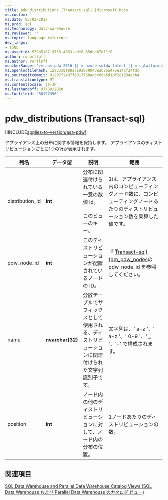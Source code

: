 ```yaml
---
title: pdw_distributions (Transact-sql) |Microsoft Docs
ms.custom: ''
ms.date: 03/03/2017
ms.prod: sql
ms.technology: data-warehouse
ms.reviewer: ''
ms.topic: language-reference
dev_langs:
- TSQL
ms.assetid: 572b5187-9753-4063-adf8-65dea87d11f8
author: ronortloff
ms.author: rortloff
monikerRange: '>= aps-pdw-2016 || = azure-sqldw-latest || = sqlallproducts-allversions'
ms.openlocfilehash: 12a3318f88a719ab70043e2685a475e14cf24fdc
ms.sourcegitcommit: 01297f2487fe017760adcc6db5d1df2c1234abb4
ms.translationtype: MT
ms.contentlocale: ja-JP
ms.lasthandoff: 07/09/2020
ms.locfileid: "86197396"
---
```

# <a name="syspdw_distributions-transact-sql"></a>pdw_distributions (Transact-sql)
[!INCLUDE[applies-to-version/asa-pdw](../../includes/applies-to-version/asa-pdw.md)]

  アプライアンス上の分布に関する情報を保持します。 アプライアンスのディストリビューションごとに1つの行が表示されます。  
  
|列名|データ型|説明|範囲|  
|-----------------|---------------|-----------------|-----------|  
|distribution_id|**int**|分布に関連付けられている一意の数値 id。<br /><br /> このビューのキー。|1は、アプライアンス内のコンピューティングノード数に、コンピューティングノードあたりのディストリビューション数を乗算した値です。|  
|pdw_node_id|**int**|このディストリビューションが配置されているノードの ID。|『 [Transact-sql&#41;&#40;dm_pdw_nodes](../../relational-databases/system-dynamic-management-views/sys-dm-pdw-nodes-transact-sql.md)の pdw_node_id を参照してください。|  
|name|**nvarchar(32)**|分散テーブルでサフィックスとして使用される、ディストリビューションに関連付けられた文字列識別子です。|文字列は、' a-z '、' a-z '、' 0-9 '、' _ '、'-' で構成されます。|  
|position|**int**|ノード内の他のディストリビューションに対して、ノード内の分布の位置。|1ノードあたりのディストリビューションの数。|  
  
## <a name="see-also"></a>関連項目  
 [SQL Data Warehouse and Parallel Data Warehouse Catalog Views (SQL Data Warehouse および Parallel Data Warehouse のカタログ ビュー)](../../relational-databases/system-catalog-views/sql-data-warehouse-and-parallel-data-warehouse-catalog-views.md)  
  
  
